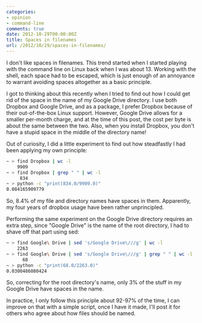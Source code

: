 ```yaml
---
categories:
- opinion
- command-line
comments: true
date: 2012-10-29T00:00:00Z
title: Spaces in filenames
url: /2012/10/29/spaces-in-filenames/
---
```


I don't like spaces in filenames. This trend started when I started playing with the command line on Linux 
back when I was about 13. Working with the shell, each space had to be escaped, which is just enough of an 
annoyance to warrant avoiding spaces altogether as a basic principle. 

I got to thinking about this recently when I tried to find out how I could get rid of the space in the name 
of my Google Drive directory. I use both Dropbox and Google Drive, and as a package, I prefer Dropbox because 
of their out-of-the-box Linux support. However, Google Drive allows for a smaller per-month charge, and at the 
time of this post, the cost per byte is about the same between the two. Also, when you install Dropbox, you 
don't have a stupid space in the middle of the directory name!

Out of curiosity, I did a little experiment to find out how steadfastly I had been applying my own principle:

``` bash
~ > find Dropbox | wc -l
    9909
~ > find Dropbox | grep " " | wc -l
     834
~ > python -c "print(834.0/9909.0)"
0.084165909779
```

So, 8.4% of my file and directory names have spaces in them. Apparently, my four years of dropbox usage have 
been rather unprincipled.

Performing the same experiment on the Google Drive directory requires an extra step, since "Google Drive" is 
the name of the root directory, I had to shave off that part using sed:

``` bash 
~ > find Google\ Drive | sed 's/Google Drive\///g' | wc -l
    2263
~ > find Google\ Drive | sed 's/Google Drive\///g' | grep " " | wc -l
      68
~ > python -c "print(68.0/2263.0)"
0.0300486080424
```

So, correcting for the root directory's name, only 3% of the stuff in my Google Drive have spaces in the name.

In practice, I only follow this principle about 92-97% of the time, I can improve on that with a simple script, 
once I have it made, I'll post it for others who agree about how files should be named.
